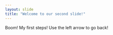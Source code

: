 ```yaml
---
layout: slide
title: "Welcome to our second slide!"
---
```

Boom! My first steps!
Use the left arrow to go back!
